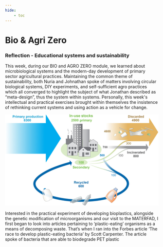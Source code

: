 ```yaml
---
hide:
    - toc
---
```


# Bio & Agri Zero

### **Reflection - Educational systems and sustainability**

This week, during our BIO and AGRO ZERO module, we learned about microbiological systems and the modern-day development of primary sector agricultural practices. Maintaining the common theme of sustainability, both Nuria and Johnathan spoke of matters involving circular biological systems, DIY experiments, and self-sufficient agro practices which all converged to highlight the subject of what Jonathan described as “meta-design”, thus the system within systems. Personally, this week's intellectual and practical exercises brought within themselves the insistence of rethinking current systems and using action as a vehicle for change.

[![Forbes URL](../images/ImagePlastic.jpeg)](https://www.forbes.com/sites/scottcarpenter/2021/03/10/the-race-to-develop-plastic-eating-bacteria/?sh=329179de7406)

Interested in the practical experiment of developing bioplastics, alongside the genetic modification of microorganisms and our visit to the MATERFAD, I first began to look into articles pertaining to ‘plastic-eating’ organisms as a means of decomposing waste. That’s when I ran into the Forbes article ‘The race to develop plastic-eating bacteria’ by Scott Carpenter. The article spoke of bacteria that are able to biodegrade PET plastic
